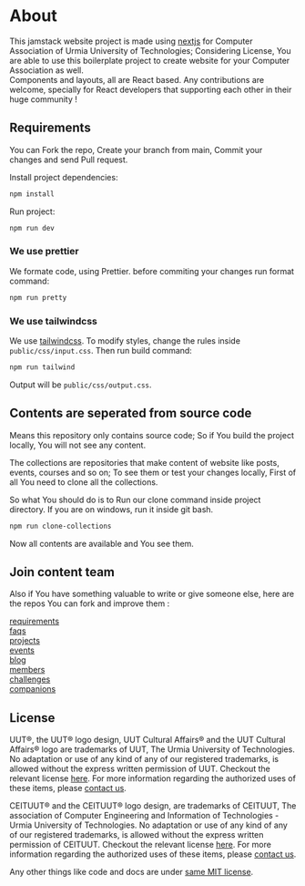 # About

This jamstack website project is made using [nextjs][] for Computer Association of Urmia University of Technologies; Considering License, You are able to use this boilerplate project to create website for your Computer Association as well.  
Components and layouts, all are React based. Any contributions are welcome, specially for React developers that supporting each other in their huge community !

## Requirements

You can Fork the repo, Create your branch from main, Commit your changes and send Pull request.

Install project dependencies:  

```bash
npm install
```

Run project:  

```bash
npm run dev
```

### We use prettier

We formate code, using Prettier. before commiting your changes run format command:  

```bash
npm run pretty
```

### We use tailwindcss

We use [tailwindcss][]. To modify styles, change the rules inside `public/css/input.css`. Then run build command:  

```bash
npm run tailwind
```

Output will be `public/css/output.css`.

## Contents are seperated from source code

Means this repository only contains source code; So if You build the project locally, You will not see any content.  

The collections are repositories that make content of website like posts, events, courses and so on; To see them or test your changes locally, First of all You need to clone all the collections.  

So what You should do is to Run our clone command inside project directory. If you are on windows, run it inside git bash.  

```bash
npm run clone-collections
```

Now all contents are available and You see them.

## Join content team

Also if You have something valuable to write or give someone else, here are the repos You can fork and improve them :  

[requirements][]  
[faqs][]  
[projects][]  
[events][]  
[blog][]  
[members][]  
[challenges][]  
[companions][]  

## License

UUT®, the UUT® logo design, UUT Cultural Affairs® and the UUT Cultural Affairs® logo are trademarks of UUT, The Urmia University of Technologies. No adaptation or use of any kind of any of our registered trademarks, is allowed without the express written permission of UUT. Checkout the relevant license [here][UUT-logo-license]. For more information regarding the authorized uses of these items, please [contact us](mailto:info@uut.ac.ir).  

CEITUUT® and the CEITUUT® logo design, are trademarks of CEITUUT, The association of Computer Engineering and Information of Technologies - Urmia University of Technologies. No adaptation or use of any kind of any of our registered trademarks, is allowed without the express written permission of CEITUUT. Checkout the relevant license [here][CEITUUT-logo-license]. For more information regarding the authorized uses of these items, please [contact us](mailto:amirgoodarzi75@gmail.com).  

Any other things like code and docs are under [same MIT license][project-license].

[nextjs]: https://nextjs.org/  
[tailwindcss]: https://tailwindcss.com/  

[requirements]: https://github.com/ceituut/requirements  
[faqs]: https://github.com/ceituut/faqs  
[projects]: https://github.com/ceituut/projects  
[events]: https://github.com/ceituut/events  
[blog]: https://github.com/ceituut/blog  
[members]: https://github.com/ceituut/members  
[challenges]: https://github.com/ceituut/challenges  
[companions]: https://github.com/ceituut/companions  

[UUT-logo-license]: https://github.com/ceituut/ceituut.github.io/blob/main/public/icones/uut/LICENSE
[CEITUUT-logo-license]: https://github.com/ceituut/ceituut.github.io/blob/main/public/icones/ceituut/LICENSE
[project-license]: https://github.com/ceituut/ceituut.github.io/blob/main/LICENSE
